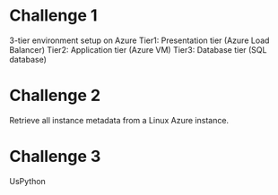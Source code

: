 # Challenge 1
3-tier environment setup on Azure
Tier1: Presentation tier (Azure Load Balancer)
Tier2: Application tier (Azure VM)
Tier3: Database tier (SQL database)

# Challenge 2
Retrieve all instance metadata from a Linux Azure instance. 

# Challenge 3
UsPython
